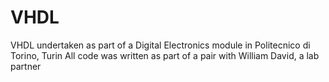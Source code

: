 # VHDL
VHDL undertaken as part of a Digital Electronics module in Politecnico di Torino, Turin
All code was written as part of a pair with William David, a lab partner
